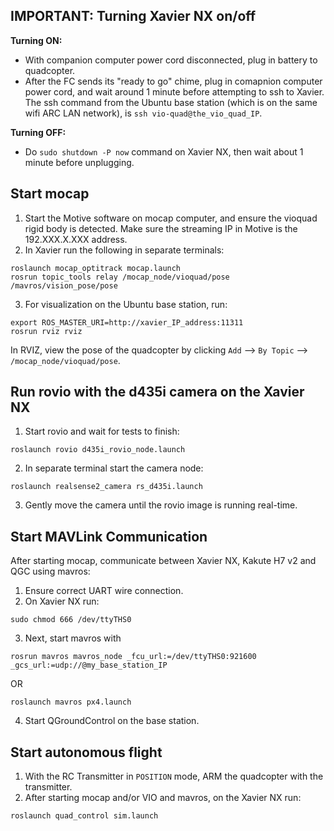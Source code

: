 ## IMPORTANT: Turning Xavier NX on/off
**Turning ON:**
- With companion computer power cord disconnected, plug in battery to quadcopter.
- After the FC sends its "ready to go" chime, plug in comapnion computer power cord, and wait around 1 minute before attempting to ssh to Xavier. The ssh command from the Ubuntu base station (which is on the same wifi ARC LAN network), is ```ssh vio-quad@the_vio_quad_IP```.

**Turning OFF:**
- Do `sudo shutdown -P now` command on Xavier NX, then wait about 1 minute before unplugging.

## Start mocap
1. Start the Motive software on mocap computer, and ensure the vioquad rigid body is detected. Make sure the streaming IP in Motive is the 192.XXX.X.XXX address.
2. In Xavier run the following in separate terminals:
```
roslaunch mocap_optitrack mocap.launch
rosrun topic_tools relay /mocap_node/vioquad/pose /mavros/vision_pose/pose
```
3. For visualization on the Ubuntu base station, run:
```
export ROS_MASTER_URI=http://xavier_IP_address:11311
rosrun rviz rviz
```
In RVIZ, view the pose of the quadcopter by clicking ```Add``` --> ```By Topic``` --> ```/mocap_node/vioquad/pose```.

## Run rovio with the d435i camera on the Xavier NX
1. Start rovio and wait for tests to finish:
```
roslaunch rovio d435i_rovio_node.launch
```
2. In separate terminal start the camera node:
```
roslaunch realsense2_camera rs_d435i.launch
```
3. Gently move the camera until the rovio image is running real-time.

## Start MAVLink Communication
After starting mocap, communicate between Xavier NX, Kakute H7 v2 and QGC using mavros:
1. Ensure correct UART wire connection.
2. On Xavier NX run:
```
sudo chmod 666 /dev/ttyTHS0
```
3. Next, start mavros with
```
rosrun mavros mavros_node _fcu_url:=/dev/ttyTHS0:921600 _gcs_url:=udp://@my_base_station_IP
```
OR
```
roslaunch mavros px4.launch
```
4. Start QGroundControl on the base station.

## Start autonomous flight
1. With the RC Transmitter in ```POSITION``` mode, ARM the quadcopter with the transmitter.
2. After starting mocap and/or VIO and mavros, on the Xavier NX run:
```
roslaunch quad_control sim.launch
```
